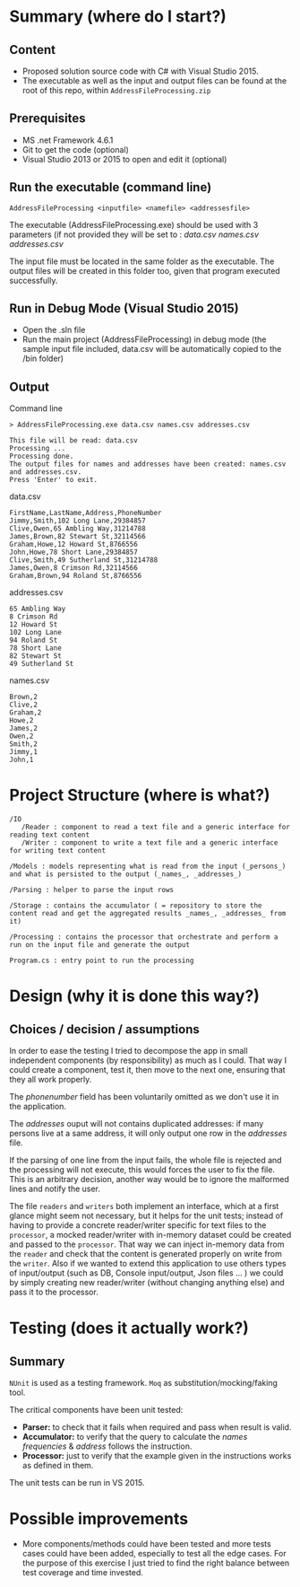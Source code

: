 # Summary (where do I start?)

## Content

* Proposed solution source code with C# with Visual Studio 2015.
* The executable as well as the input and output files can be found at the root of this repo, within `AddressFileProcessing.zip`  	

## Prerequisites

* MS .net Framework 4.6.1
* Git to get the code (optional)
* Visual Studio 2013 or 2015 to open and edit it (optional)

## Run the executable (command line)

```
AddressFileProcessing <inputfile> <namefile> <addressesfile>
```

The executable (AddressFileProcessing.exe) should be used with 3 parameters (if not provided they will be set to : _data.csv_ _names.csv_ _addresses.csv_ 

The input file must be located in the same folder as the executable. The output files will be created in this folder too, given that program executed successfully.

## Run in Debug Mode (Visual Studio 2015)

* Open the .sln file
* Run the main project (AddressFileProcessing) in debug mode (the sample input file included, data.csv will be automatically copied to the /bin folder)

## Output

Command line
```
> AddressFileProcessing.exe data.csv names.csv addresses.csv

This file will be read: data.csv
Processing ...
Processing done.
The output files for names and addresses have been created: names.csv and addresses.csv.
Press 'Enter' to exit.
```

data.csv
```
FirstName,LastName,Address,PhoneNumber
Jimmy,Smith,102 Long Lane,29384857
Clive,Owen,65 Ambling Way,31214788
James,Brown,82 Stewart St,32114566
Graham,Howe,12 Howard St,8766556
John,Howe,78 Short Lane,29384857
Clive,Smith,49 Sutherland St,31214788
James,Owen,8 Crimson Rd,32114566
Graham,Brown,94 Roland St,8766556
```

addresses.csv
```
65 Ambling Way
8 Crimson Rd
12 Howard St
102 Long Lane
94 Roland St
78 Short Lane
82 Stewart St
49 Sutherland St
```

names.csv
```
Brown,2
Clive,2
Graham,2
Howe,2
James,2
Owen,2
Smith,2
Jimmy,1
John,1
```

# Project Structure (where is what?)
```
/IO
   /Reader : component to read a text file and a generic interface for reading text content
   /Writer : component to write a text file and a generic interface for writing text content

/Models : models representing what is read from the input (_persons_) and what is persisted to the output (_names_, _addresses_) 

/Parsing : helper to parse the input rows
  
/Storage : contains the accumulator ( = repository to store the content read and get the aggregated results _names_, _addresses_ from it)

/Processing : contains the processor that orchestrate and perform a run on the input file and generate the output

Program.cs : entry point to run the processing
```

# Design (why it is done this way?)

## Choices / decision / assumptions

In order to ease the testing I tried to decompose the app in small independent components (by responsibility) as much as I could. 
That way I could create a component, test it, then move to the next one, ensuring that they all work properly.

The _phonenumber_ field has been voluntarily omitted as we don't use it in the application.

The _addresses_ ouput will not contains duplicated addresses: if many persons live at a same address, it will only output one row in the _addresses_ file.

If the parsing of one line from the input fails, the whole file is rejected and the processing will not execute, this would forces the user to fix the file. This is an arbitrary decision, another way would be to ignore the malformed lines and notify the user.

The file `readers` and `writers` both implement an interface, which at a first glance might seem not necessary, but it
helps for the unit tests; instead of having to provide a concrete reader/writer specific for text files to the `processor`, a mocked reader/writer 
with in-memory dataset could be created and passed to the `processor`. That way we can inject in-memory data from the `reader` and 
check that the content is generated properly on write from the `writer`. Also if we wanted to extend this application to use others 
types of input/output (such as DB, Console input/output, Json files ... ) we could by simply creating new reader/writer (without changing anything else) and pass it to the processor.

# Testing (does it actually work?)

## Summary

`NUnit` is used as a testing framework. 
`Moq` as substitution/mocking/faking tool.

The critical components have been unit tested:

* **Parser:** to check that it fails when required and pass when result is valid.
* **Accumulator:** to verify that the query to calculate the _names frequencies_ & _address_ follows the instruction.
* **Processor:** just to verify that the example given in the instructions works as defined in them.

The unit tests can be run in VS 2015.

# Possible improvements

* More components/methods could have been tested and more tests cases could have been added, especially to test all the edge cases. For the purpose of this exercise I just tried to find the right balance between test coverage and time invested.

